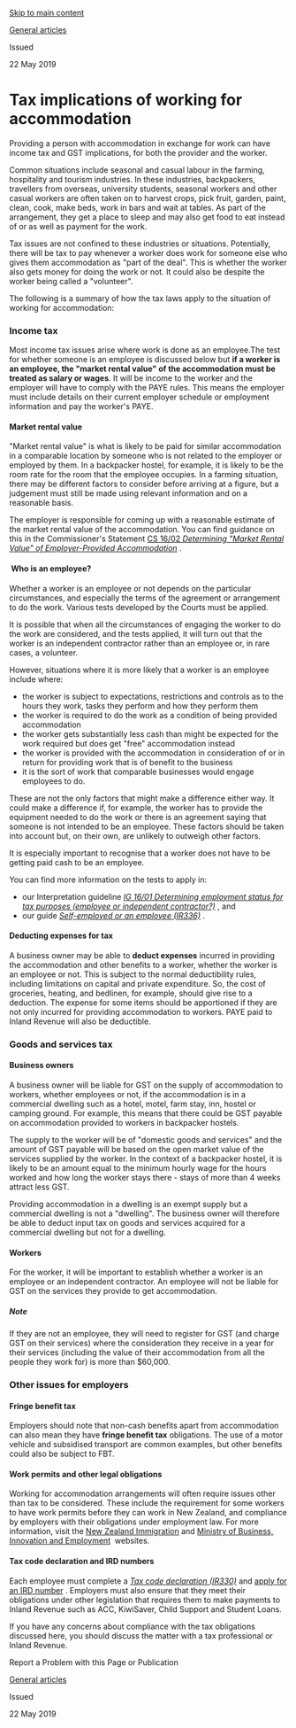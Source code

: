 [Skip to main content](#main-content-tt)

[General articles](/publications#f-ttTypeFacet=General%20articles&sort=%40irscttissuedatetime%20descending&numberOfResults=25)

Issued

22 May 2019

Tax implications of working for accommodation
=============================================

Providing a person with accommodation in exchange for work can have income tax and GST implications, for both the provider and the worker. 

Common situations include seasonal and casual labour in the farming, hospitality and tourism industries. In these industries, backpackers, travellers from overseas, university students, seasonal workers and other casual workers are often taken on to harvest crops, pick fruit, garden, paint, clean, cook, make beds, work in bars and wait at tables. As part of the arrangement, they get a place to sleep and may also get food to eat instead of or as well as payment for the work.

Tax issues are not confined to these industries or situations. Potentially, there will be tax to pay whenever a worker does work for someone else who gives them accommodation as "part of the deal". This is whether the worker also gets money for doing the work or not. It could also be despite the worker being called a "volunteer".

The following is a summary of how the tax laws apply to the situation of working for accommodation:

### Income tax

Most income tax issues arise where work is done as an employee.The test for whether someone is an employee is discussed below but **if a worker is an employee, the "market rental value" of the accommodation must be treated as salary or wages**. It will be income to the worker and the employer will have to comply with the PAYE rules. This means the employer must include details on their current employer schedule or employment information and pay the worker's PAYE.

#### Market rental value

"Market rental value" is what is likely to be paid for similar accommodation in a comparable location by someone who is not related to the employer or employed by them. In a backpacker hostel, for example, it is likely to be the room rate for the room that the employee occupies. In a farming situation, there may be different factors to consider before arriving at a figure, but a judgement must still be made using relevant information and on a reasonable basis.

The employer is responsible for coming up with a reasonable estimate of the market rental value of the accommodation. You can find guidance on this in the Commissioner's Statement [CS 16/02 _Determining "Market Rental Value" of Employer-Provided Accommodation_](/commissioner-s-statements/cs-1602-determining-market-rental-value-of-employer-provided-accommodation)
. 

####  Who is an employee?

Whether a worker is an employee or not depends on the particular circumstances, and especially the terms of the agreement or arrangement to do the work. Various tests developed by the Courts must be applied.

It is possible that when all the circumstances of engaging the worker to do the work are considered, and the tests applied, it will turn out that the worker is an independent contractor rather than an employee or, in rare cases, a volunteer.

However, situations where it is more likely that a worker is an employee include where:

*   the worker is subject to expectations, restrictions and controls as to the hours they work, tasks they perform and how they perform them
*   the worker is required to do the work as a condition of being provided accommodation
*   the worker gets substantially less cash than might be expected for the work required but does get "free" accommodation instead
*   the worker is provided with the accommodation in consideration of or in return for providing work that is of benefit to the business
*   it is the sort of work that comparable businesses would engage employees to do.

These are not the only factors that might make a difference either way. It could make a difference if, for example, the worker has to provide the equipment needed to do the work or there is an agreement saying that someone is not intended to be an employee. These factors should be taken into account but, on their own, are unlikely to outweigh other factors.

It is especially important to recognise that a worker does not have to be getting paid cash to be an employee.

You can find more information on the tests to apply in:

*   our Interpretation guideline [_IG 16/01 Determining employment status for tax purposes (employee or independent contractor?)_](/internet/ird/technical-tax/interpretations/2016/interpretations-2016-index.html)
    , and
*   our guide [_Self-employed or an employee (IR336)_](https://www.ird.govt.nz/forms-guides/keyword/gst/ir336-guide-self-emp-or-employee.html)
    .

#### Deducting expenses for tax

A business owner may be able to **deduct expenses** incurred in providing the accommodation and other benefits to a worker, whether the worker is an employee or not. This is subject to the normal deductibility rules, including limitations on capital and private expenditure. So, the cost of groceries, heating, and bedlinen, for example, should give rise to a deduction. The expense for some items should be apportioned if they are not only incurred for providing accommodation to workers. PAYE paid to Inland Revenue will also be deductible.

### Goods and services tax

#### Business owners

A business owner will be liable for GST on the supply of accommodation to workers, whether employees or not, if the accommodation is in a commercial dwelling such as a hotel, motel, farm stay, inn, hostel or camping ground. For example, this means that there could be GST payable on accommodation provided to workers in backpacker hostels.

The supply to the worker will be of "domestic goods and services" and the amount of GST payable will be based on the open market value of the services supplied by the worker. In the context of a backpacker hostel, it is likely to be an amount equal to the minimum hourly wage for the hours worked and how long the worker stays there - stays of more than 4 weeks attract less GST.

Providing accommodation in a dwelling is an exempt supply but a commercial dwelling is not a "dwelling". The business owner will therefore be able to deduct input tax on goods and services acquired for a commercial dwelling but not for a dwelling.

#### Workers

For the worker, it will be important to establish whether a worker is an employee or an independent contractor. An employee will not be liable for GST on the services they provide to get accommodation.

##### Note

If they are not an employee, they will need to register for GST (and charge GST on their services) where the consideration they receive in a year for their services (including the value of their accommodation from all the people they work for) is more than $60,000.

### Other issues for employers

#### Fringe benefit tax

Employers should note that non-cash benefits apart from accommodation can also mean they have **fringe benefit tax** obligations. The use of a motor vehicle and subsidised transport are common examples, but other benefits could also be subject to FBT.

#### Work permits and other legal obligations

Working for accommodation arrangements will often require issues other than tax to be considered. These include the requirement for some workers to have work permits before they can work in New Zealand, and compliance by employers with their obligations under employment law. For more information, visit the [New Zealand Immigration](http://www.immigration.govt.nz "This link to an external website will open in a new window.")
 and [Ministry of Business, Innovation and Employment](http://www.employment.govt.nz "This link to an external website will open in a new window.")
 websites.

#### Tax code declaration and IRD numbers

Each employee must complete a [_Tax code declaration (IR330)_](https://www.ird.govt.nz/forms-guides/keyword/businessincometax/ir330-form-tax-code.html)
 and [apply for an IRD number](https://www.ird.govt.nz/how-to/irdnumbers/apply-for-ird-number-index.html)
. Employers must also ensure that they meet their obligations under other legislation that requires them to make payments to Inland Revenue such as ACC, KiwiSaver, Child Support and Student Loans.

If you have any concerns about compliance with the tax obligations discussed here, you should discuss the matter with a tax professional or Inland Revenue.

Report a Problem with this Page or Publication

[General articles](/publications#f-ttTypeFacet=General%20articles&sort=%40irscttissuedatetime%20descending&numberOfResults=25)

Issued

22 May 2019
